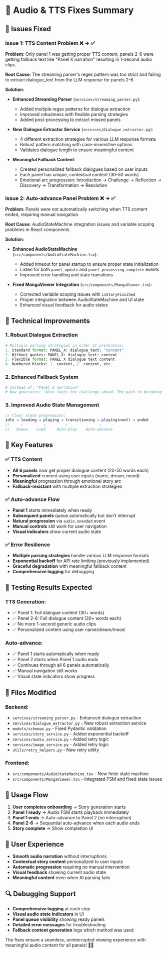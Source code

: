 # 🎵 Audio & TTS Fixes Summary

## 🐛 **Issues Fixed**

### Issue 1: TTS Content Problem ❌ → ✅

**Problem**: Only panel 1 was getting proper TTS content, panels 2-6 were getting fallback text like "Panel X narration" resulting in 1-second audio clips.

**Root Cause**: The streaming parser's regex pattern was too strict and failing to extract dialogue_text from the LLM response for panels 2-6.

**Solution**:

- **Enhanced Streaming Parser** (`services/streaming_parser.py`):

  - Added multiple regex patterns for dialogue extraction
  - Improved robustness with flexible parsing strategies
  - Added post-processing to extract missed panels

- **New Dialogue Extractor Service** (`services/dialogue_extractor.py`):

  - 4 different extraction strategies for various LLM response formats
  - Robust pattern matching with case-insensitive options
  - Validates dialogue length to ensure meaningful content

- **Meaningful Fallback Content**:
  - Created personalized fallback dialogues based on user inputs
  - Each panel has unique, contextual content (30-50 words)
  - Emotional arc progression: Introduction → Challenge → Reflection → Discovery → Transformation → Resolution

### Issue 2: Auto-advance Panel Problem ❌ → ✅

**Problem**: Panels were not automatically switching when TTS content ended, requiring manual navigation.

**Root Cause**: AudioStateMachine integration issues and variable scoping problems in React components.

**Solution**:

- **Enhanced AudioStateMachine** (`src/components/AudioStateMachine.tsx`):

  - Added timeout for panel startup to ensure proper state initialization
  - Listen for both `panel_update` and `panel_processing_complete` events
  - Improved error handling and state transitions

- **Fixed MangaViewer Integration** (`src/components/MangaViewer.tsx`):
  - Corrected variable scoping issues with `isStoryFinished`
  - Proper integration between AudioStateMachine and UI state
  - Enhanced visual feedback for audio states

## 🔧 **Technical Improvements**

### 1. **Robust Dialogue Extraction**

```python
# Multiple parsing strategies in order of preference:
1. Standard format: PANEL_X: dialogue_text: "content"
2. Without quotes: PANEL_X: dialogue_text: content
3. Flexible format: PANEL X dialogue text content
4. Numbered blocks: 1. content, 2. content, etc.
```

### 2. **Enhanced Fallback System**

```python
# Instead of: "Panel 2 narration"
# Now generates: "Alex faces the challenge ahead. The path to becoming an artist isn't easy, but they've come too far to give up now. Sometimes the hardest battles are the ones we fight within ourselves."
```

### 3. **Improved Audio State Management**

```typescript
// Clear state progression:
idle → loading → playing → transitioning → playing(next) → ended
//     ↓         ↓         ↓              ↓
//   Queue    Load     Auto-play    Auto-advance
```

## 🎯 **Key Features**

### ✅ **TTS Content**

- **All 6 panels** now get proper dialogue content (20-50 words each)
- **Personalized** content using user inputs (name, dream, mood)
- **Meaningful** progression through emotional story arc
- **Fallback-resistant** with multiple extraction strategies

### ✅ **Auto-advance Flow**

- **Panel 1** starts immediately when ready
- **Subsequent panels** queue automatically but don't interrupt
- **Natural progression** via `audio.onended` event
- **Manual controls** still work for user navigation
- **Visual indicators** show current audio state

### ✅ **Error Resilience**

- **Multiple parsing strategies** handle various LLM response formats
- **Exponential backoff** for API rate limiting (previously implemented)
- **Graceful degradation** with meaningful fallback content
- **Comprehensive logging** for debugging

## 🧪 **Testing Results Expected**

### TTS Generation:

- ✅ Panel 1: Full dialogue content (30+ words)
- ✅ Panel 2-6: Full dialogue content (30+ words each)
- ✅ No more 1-second generic audio clips
- ✅ Personalized content using user name/dream/mood

### Auto-advance:

- ✅ Panel 1 starts automatically when ready
- ✅ Panel 2 starts when Panel 1 audio ends
- ✅ Continues through all 6 panels automatically
- ✅ Manual navigation still works
- ✅ Visual state indicators show progress

## 📁 **Files Modified**

### Backend:

- `services/streaming_parser.py` - Enhanced dialogue extraction
- `services/dialogue_extractor.py` - New robust extraction service
- `models/schemas.py` - Fixed Pydantic validation
- `services/story_service.py` - Added exponential backoff
- `services/audio_service.py` - Added retry logic
- `services/image_service.py` - Added retry logic
- `utils/retry_helpers.py` - New retry utility

### Frontend:

- `src/components/AudioStateMachine.tsx` - New finite state machine
- `src/components/MangaViewer.tsx` - Integrated FSM and fixed state issues

## 🚀 **Usage Flow**

1. **User completes onboarding** → Story generation starts
2. **Panel 1 ready** → Audio FSM starts playback immediately
3. **Panel 1 ends** → Auto-advance to Panel 2 (no interruption)
4. **Panel 2-6** → Sequential auto-advance when each audio ends
5. **Story complete** → Show completion UI

## 🎨 **User Experience**

- **Smooth audio narration** without interruptions
- **Contextual story content** personalized to user inputs
- **Automatic progression** requiring no manual intervention
- **Visual feedback** showing current audio state
- **Meaningful content** even when AI parsing fails

## 🔍 **Debugging Support**

- **Comprehensive logging** at each step
- **Visual audio state indicators** in UI
- **Panel queue visibility** showing ready panels
- **Detailed error messages** for troubleshooting
- **Fallback content generation** logs which method was used

The fixes ensure a seamless, uninterrupted viewing experience with meaningful audio content for all panels! 🎌✨
